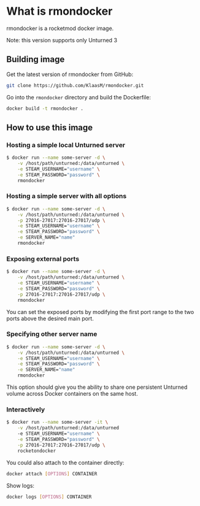 # What is rmondocker

rmondocker is a rocketmod docker image.

Note: this version supports only Unturned 3

## Building image

Get the latest version of rmondocker from GitHub:

```bash
git clone https://github.com/KlaasM/rmondocker.git
```

Go into the `rmondocker` directory and build the Dockerfile:

```bash
docker build -t rmondocker .
```

## How to use this image

### Hosting a simple local Unturned server

```bash
$ docker run --name some-server -d \
    -v /host/path/unturned:/data/unturned \
    -e STEAM_USERNAME="username" \
    -e STEAM_PASSWORD="password" \
    rmondocker
```

### Hosting a simple server with all options

```bash
$ docker run --name some-server -d \
    -v /host/path/unturned:/data/unturned \
    -p 27016-27017:27016-27017/udp \
    -e STEAM_USERNAME="username" \
    -e STEAM_PASSWORD="password" \
    -e SERVER_NAME="name"
    rmondocker
```

### Exposing external ports

```bash
$ docker run --name some-server -d \
    -v /host/path/unturned:/data/unturned \
    -e STEAM_USERNAME="username" \
    -e STEAM_PASSWORD="password" \
    -p 27016-27017:27016-27017/udp \
    rmondocker
```

You can set the exposed ports by modifying the first port range to the two ports above the desired main port.

### Specifying other server name

```bash
$ docker run --name some-server -d \
    -v /host/path/unturned:/data/unturned \
    -e STEAM_USERNAME="username" \
    -e STEAM_PASSWORD="password" \
    -e SERVER_NAME="name"
    rmondocker
```

This option should give you the ability to share one persistent Unturned volume across Docker containers on the same host.

### Interactively

```bash
$ docker run --name some-server -it \
    -v /host/path/unturned:/data/unturned
    -e STEAM_USERNAME="username" \
    -e STEAM_PASSWORD="password" \
    -p 27016-27017:27016-27017/udp \
    rocketondocker
```

You could also attach to the container directly:

```bash
docker attach [OPTIONS] CONTAINER
```

Show logs:

```bash
docker logs [OPTIONS] CONTAINER
```
